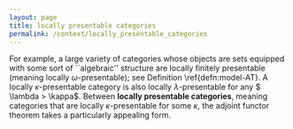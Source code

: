 ```yaml
---
layout: page
title: locally presentable categories
permalink: /context/locally_presentable_categories
---
```

For example, a large variety of categories whose objects are sets equipped with some sort of ``algebraic'' structure are locally finitely presentable (meaning locally $\omega$-presentable); see Definition \ref{defn:model-AT}. A locally $\kappa$-presentable category is also locally $\lambda$-presentable for any $ \lambda > \kappa$. Between **locally presentable categories**, meaning categories that are locally $\kappa$-presentable for some $\kappa$, the adjoint functor theorem takes a particularly appealing form.
